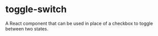 # toggle-switch
A React component that can be used in place of a checkbox to toggle between two states.
